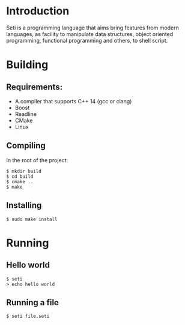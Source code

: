 # Introduction

Seti is a programming language that aims bring features from modern languages,
as facility to manipulate data structures, object oriented programming,
functional programming and others, to shell script.

# Building

## Requirements:
  * A compiler that supports C++ 14 (gcc or clang)
  * Boost
  * Readline
  * CMake
  * Linux

## Compiling
In the root of the project:
```
$ mkdir build
$ cd build
$ cmake ..
$ make
```
## Installing
```
$ sudo make install
```
# Running
## Hello world
```
$ seti
> echo hello world
```
## Running a file
```
$ seti file.seti
```
